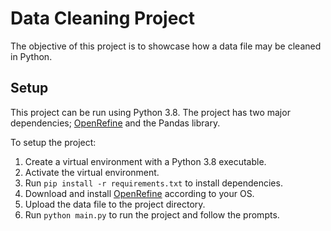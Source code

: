 # Data Cleaning Project

The objective of this project is to showcase how a data file may be cleaned in Python.

## Setup

This project can be run using Python 3.8. The project has two major dependencies; [OpenRefine](https://docs.openrefine.org/) and the Pandas library.

To setup the project:

   1. Create a virtual environment with a Python 3.8 executable.
   2. Activate the virtual environment.
   3. Run `pip install -r requirements.txt` to install dependencies.
   4. Download and install [OpenRefine](https://openrefine.org/download.html) according to your OS.
   5. Upload the data file to the project directory.
   6. Run `python main.py` to run the project and follow the prompts.
